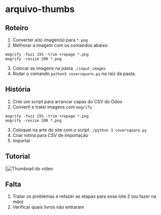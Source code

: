 # arquivo-thumbs

## Roteiro

1. Converter a(s) imagen(s) para `*.png`
2. Melhorar a imagem com os comandos abaixo:
```
mogrify -fuzz 15% -trim +repage *.png
mogrify -resize 200 *.png
```
3. Colocar as imagens na pasta `./input_images`
4. Rodar o comando `python3 coversquare.py` na raiz da pasta.

## História 

1. Criei um script para arrancar capas do CSV do Odoo
2. Converti e tratei imagens com `mogrify`
```
mogrify -fuzz 15% -trim +repage *.png
mogrify -resize 200 *.png
```
3. Coloquei na arte do site com o script `./python 3 coversquare.py`
4. Criar rotina para CSV de importação
5. Importar 

## Tutorial
[![Thumbnail do vídeo](https://app.screencastify.com/v2/manage/videos/sPBe5a5ExOUDrYFaP0Gr)

## Falta

1. Tratar os problemas e refazer as etapas para esse lote 2 (ou fazer na mão)
2. Verificar quais livros não entraram
